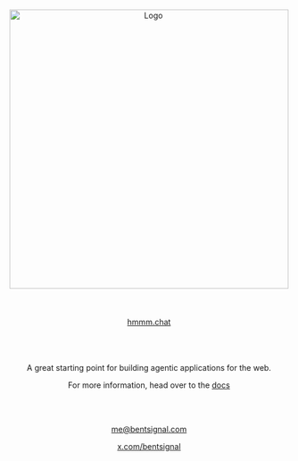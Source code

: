<a name="readme-top"></a>

<br />
<div align="center">
  <a href="https://www.youtube.com/watch?v=0tyf2mZNXcs">
    <img src="docs/assets/ar.gif" alt="Logo" width="500px">
  </a>
  <br />
  <br />
  <br />
  <br />
  <a href="https://www.hmmm.chat" target="_blank">
    hmmm.chat
  </a>
</div>
<br />
<br />
<br />
<div align="center">

A great starting point for building agentic applications for the web.

For more information, head over to the [docs](https://docs.hmmm.chat)

<br />
<br />

me@bentsignal.com

[x.com/bentsignal](https://x.com/bentsignal)

</div>
